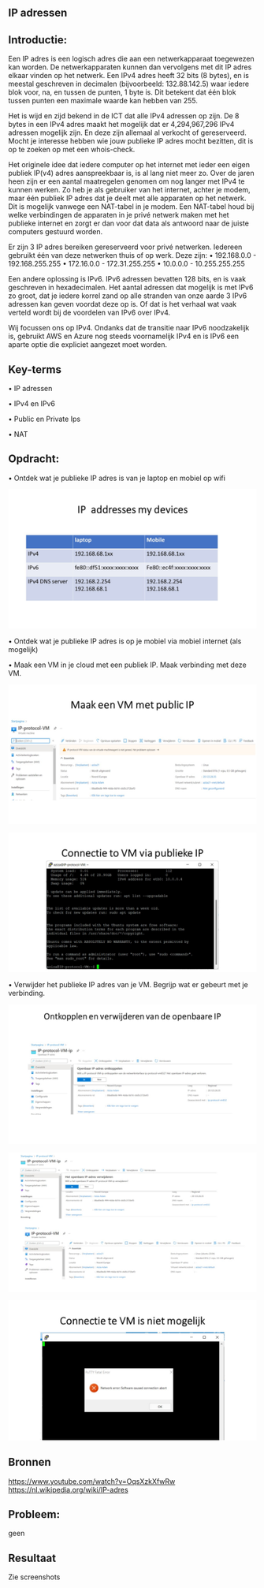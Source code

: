 ## IP adressen

## Introductie:
Een IP adres is een logisch adres die aan een netwerkapparaat toegewezen kan worden. De netwerkapparaten kunnen dan vervolgens met dit IP adres elkaar vinden op het netwerk.
Een IPv4 adres heeft 32 bits (8 bytes), en is meestal geschreven in decimalen (bijvoorbeeld: 132.88.142.5) waar iedere blok voor, na, en tussen de punten, 1 byte is. Dit betekent dat één blok tussen punten een maximale waarde kan hebben van 255. 

Het is wijd en zijd bekend in de ICT dat alle IPv4 adressen op zijn. De 8 bytes in een IPv4 adres maakt het mogelijk dat er 4,294,967,296 IPv4 adressen mogelijk zijn. En deze zijn allemaal al verkocht of gereserveerd. Mocht je interesse hebben wie jouw publieke IP adres mocht bezitten, dit is op te zoeken op met een whois-check.

Het originele idee dat iedere computer op het internet met ieder een eigen publiek IP(v4) adres aanspreekbaar is, is al lang niet meer zo. Over de jaren heen zijn er een aantal maatregelen genomen om nog langer met IPv4 te kunnen werken. Zo heb je als gebruiker van het internet, achter je modem, maar één publiek IP adres dat je deelt met alle apparaten op het netwerk. Dit is mogelijk vanwege een NAT-tabel in je modem. Een NAT-tabel houd bij welke verbindingen de apparaten in je privé netwerk maken met het publieke internet en zorgt er dan voor dat data als antwoord naar de juiste computers gestuurd worden.

Er zijn 3 IP adres bereiken gereserveerd voor privé netwerken. Iedereen gebruikt één van deze netwerken thuis of op werk. Deze zijn:
•	192.168.0.0 - 192.168.255.255
•	172.16.0.0 - 172.31.255.255
•	10.0.0.0 - 10.255.255.255

Een andere oplossing is IPv6. IPv6 adressen bevatten 128 bits, en is vaak geschreven in hexadecimalen. Het aantal adressen dat mogelijk is met IPv6 zo groot, dat je iedere korrel zand op alle stranden van onze aarde 3 IPv6 adressen kan geven voordat deze op is. Of dat is het verhaal wat vaak verteld wordt bij de voordelen van IPv6 over IPv4.

Wij focussen ons op IPv4. Ondanks dat de transitie naar IPv6 noodzakelijk is, gebruikt AWS en Azure nog steeds voornamelijk IPv4 en is IPv6 een aparte optie die expliciet aangezet moet worden.

## Key-terms

•	IP adressen


•	IPv4 en IPv6


•	Public en Private Ips


•	NAT

## Opdracht:
•	Ontdek wat je publieke IP adres is van je laptop en mobiel op wifi

![screenshot IP adressen mijn devices]( https://github.com/techgrounds/cloud-6-repo-AzizaAdam/blob/main/00_includes/AZ12/IP%20addresses%20my%20devices.jpg)


•	Ontdek wat je publieke IP adres is op je mobiel via mobiel internet (als mogelijk)




•	Maak een VM in je cloud met een publiek IP. Maak verbinding met deze VM.

![screenshot VM IP]( https://github.com/techgrounds/cloud-6-repo-AzizaAdam/blob/main/00_includes/AZ12/VM%20met%20publieke%20IP.jpg)


![screenshot connective te VM IP]( https://github.com/techgrounds/cloud-6-repo-AzizaAdam/blob/main/00_includes/AZ12/connectie%20te%20VM%20via%20publieke%20IP.jpg)





•	Verwijder het publieke IP adres van je VM. Begrijp wat er gebeurt met je verbinding.

![screenshot ontkoppeling van de publieke IP]( https://github.com/techgrounds/cloud-6-repo-AzizaAdam/blob/main/00_includes/AZ12/ontkoppelen%20van%20de%20publieke%20IP%20van%20de%20subnet.jpg)

![screenshot verwijderen van publieke IP]( https://github.com/techgrounds/cloud-6-repo-AzizaAdam/blob/main/00_includes/AZ12/verwijderen%20van%20de%20publieke%20IP%20adres.jpg)

![screenshot connective failure te VM IP]( https://github.com/techgrounds/cloud-6-repo-AzizaAdam/blob/main/00_includes/AZ12/VM%20connectie%20failure.jpg)


## Bronnen
https://www.youtube.com/watch?v=OqsXzkXfwRw
https://nl.wikipedia.org/wiki/IP-adres


## Probleem:
geen

## Resultaat
Zie screenshots